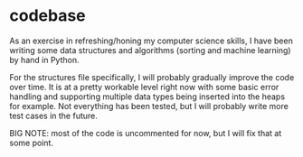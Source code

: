 # codebase

As an exercise in refreshing/honing my computer science skills, I have been writing some data structures and algorithms (sorting and machine learning) by hand in Python.

For the structures file specifically, I will probably gradually improve the code over time. It is at a pretty workable level right now with some basic error handling and supporting multiple data types being inserted into the heaps for example. Not everything has been tested, but I will probably write more test cases in the future.

BIG NOTE: most of the code is uncommented for now, but I will fix that at some point.
